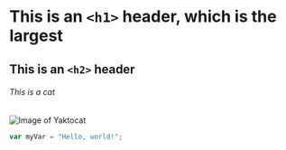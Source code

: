 # This is an `<h1>` header, which is the largest

## This is an `<h2>` header

###### This is a cat
![Image of Yaktocat](https://octodex.github.com/images/yaktocat.png)

``` javascript
var myVar = "Hello, world!";
```
